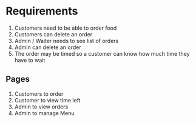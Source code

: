 # Requirements
   1. Customers need to be able to order food
   2. Customers can delete an order
   3. Admin / Waiter needs to see list of orders
   4. Admin can delete an order
   5. The order may be timed so a customer can know how much time they have to wait
## Pages
   1. Customers  to order 
   2. Customer  to view time left
   3. Admin  to view orders
   4. Admin to manage Menu
